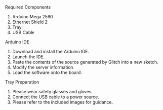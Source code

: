 Required Components
<ol>
<li>Arduino Mega 2560</li>
<li>Ethernet Shield 2</li>
<li>Tray</li>
<li>USB Cable</li>
</ol>

Arduino IDE
<ol>
<li>Download and install the Arduino IDE.</li>
<li>Launch the IDE.</li>
<li>Paste the contents of the source generated by Glitch into a
  new sketch.</li>
<li>Modify the server information.</li>
<li>Load the software onto the board.</li>
</ol>

Tray Preparation
<ol>
<li>Please wear safety glasses and gloves.</li>
<li>Connect the USB cable to a power source.</li>
<li>Please refer to the included images for guidance.</li>
</ol>
